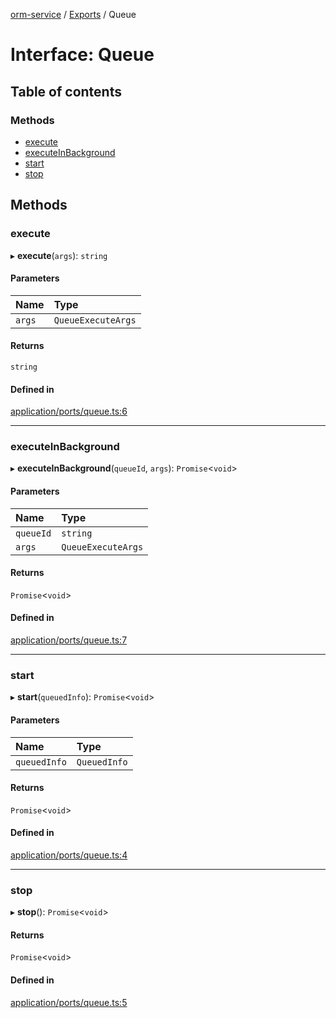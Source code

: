 [orm-service](../README.md) / [Exports](../modules.md) / Queue

# Interface: Queue

## Table of contents

### Methods

- [execute](Queue.md#execute)
- [executeInBackground](Queue.md#executeinbackground)
- [start](Queue.md#start)
- [stop](Queue.md#stop)

## Methods

### execute

▸ **execute**(`args`): `string`

#### Parameters

| Name | Type |
| :------ | :------ |
| `args` | `QueueExecuteArgs` |

#### Returns

`string`

#### Defined in

[application/ports/queue.ts:6](https://github.com/FlavioLionelRita/lambdaorm-svc/blob/63954b7/src/lib/application/ports/queue.ts#L6)

___

### executeInBackground

▸ **executeInBackground**(`queueId`, `args`): `Promise`<`void`\>

#### Parameters

| Name | Type |
| :------ | :------ |
| `queueId` | `string` |
| `args` | `QueueExecuteArgs` |

#### Returns

`Promise`<`void`\>

#### Defined in

[application/ports/queue.ts:7](https://github.com/FlavioLionelRita/lambdaorm-svc/blob/63954b7/src/lib/application/ports/queue.ts#L7)

___

### start

▸ **start**(`queuedInfo`): `Promise`<`void`\>

#### Parameters

| Name | Type |
| :------ | :------ |
| `queuedInfo` | `QueuedInfo` |

#### Returns

`Promise`<`void`\>

#### Defined in

[application/ports/queue.ts:4](https://github.com/FlavioLionelRita/lambdaorm-svc/blob/63954b7/src/lib/application/ports/queue.ts#L4)

___

### stop

▸ **stop**(): `Promise`<`void`\>

#### Returns

`Promise`<`void`\>

#### Defined in

[application/ports/queue.ts:5](https://github.com/FlavioLionelRita/lambdaorm-svc/blob/63954b7/src/lib/application/ports/queue.ts#L5)
